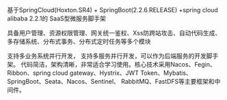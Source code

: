 基于SpringCloud(Hoxton.SR4) + SpringBoot(2.2.6.RELEASE) +spring cloud alibaba 2.2.1的 SaaS型微服务脚手架

具备用户管理、资源权限管理、网关统一鉴权、Xss防跨站攻击、自动代码生成、多存储系统、分布式事务、分布式定时任务等多个模块

支持多业务系统并行开发， 支持多服务并行开发，可以作为后端服务的开发脚手架。
代码简洁，架构清晰，非常适合学习使用。核心技术采用Nacos、Fegin、Ribbon、spring cloud gateway、Hystrix、JWT Token、Mybatis、SpringBoot、Seata、Nacos、Sentinel、 RabbitMQ、FastDFS等主要框架和中间件。

